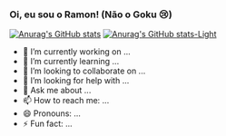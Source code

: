 ### Oi, eu sou o Ramon! (Não o Goku 😢)

[![Anurag's GitHub stats](https://github-readme-stats.vercel.app/api?username=ramonoliveira1&show_icons=true&theme=great-gatsby)](https://github.com/ramonoliveira1/github-readme-stats)
[![Anurag's GitHub stats-Light](https://github-readme-stats.vercel.app/api?username=anuraghazra&show_icons=true&theme=default#gh-light-mode-only)](https://github.com/anuraghazra/github-readme-stats#gh-light-mode-only)

- 🔭 I’m currently working on ...
- 🌱 I’m currently learning ...
- 👯 I’m looking to collaborate on ...
- 🤔 I’m looking for help with ...
- 💬 Ask me about ...
- 📫 How to reach me: ...
- 😄 Pronouns: ...
- ⚡ Fun fact: ...

